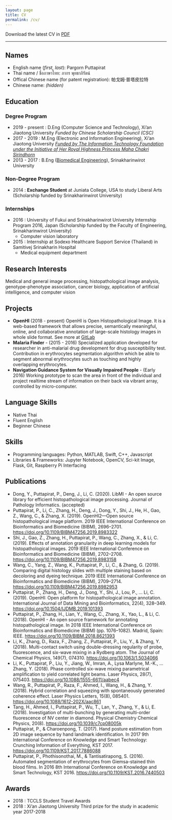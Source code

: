 ```yaml
---
layout: page
title: CV
permalink: /cv/
---
```


Download the latest CV in [PDF](/assets/files/pargorn-puttapirat-cv2019_r.pdf)

---
## Names
- English name (_first, last_): Pargorn Puttapirat
- Thai name / ชื่อภาษาไทย: ภากร พุทธาภิรัตน์
- Offical Chinese name (for patent registration): 帕戈姆·普塔皮拉特
- Chinese name: _(hidden)_

## Education
### Degree Program
* 2019 - present : D.Eng (Computer Science and Technology), Xi’an Jiaotong University _Funded by Chinese Scholarship Council (CSC)_
* 2017 - 2019 : M.Eng (Electronic and Information Engineering), Xi’an Jiaotong University _[Funded by The Information Technology Foundation under the Initiative of Her Royal Highness Princess Maha Chakri Sirindhorn](https://www.princess-it.org/th/)_
* 2013 - 2017 : B.Eng ([Biomedical Engineering](http://bme.eng.swu.ac.th)), Srinakharinwirot University 

### Non-Degree Program
* 2014 : **Exchange Student** at Juniata College, USA to study Liberal Arts (Scholarship funded by Srinakharinwirot University)

### Internships
* 2016 : University of Fukui and Srinakharinwirot University Internship Program 2016, Japan (Scholarship funded by the Faculty of Engineering, Srinakharinwirot University)
  * Computer vision laboratory
* 2015 : Internship at Sodexo Healthcare Support Service (Thailand) in Samitivej Srinakharin Hospital
  * Medical equipment department

## Research Interests
Medical and general image processing, histopathological image analysis, genotype-phenotype association, cancer biology, application of artificial intelligence, and computer vision

## Projects
* **OpenHI** (2018 - present) OpenHI is Open Histopathological Image. It is a web-based framework that allows precise, semantically meaningful, online, and collaborative annotation of large-scale histology images in whole slide format. See more at [GitLab](https://gitlab.com/BioAI/OpenHI/)
* **Malaria Finder** - (2015 - 2016) Specialized application developed for researcher in anti-malarial drug development for drug susceptibility test. Contribution in erythrocytes segmentation algorithm which be able to segment abnormal erythrocytes such as touching and highly overlapping erythrocytes. 
* **Navigation Guidance System for Visually Impaired People** - (Early 2016) Working prototype to scan the area in front of the individual and project realtime stream of information on their back via vibrant array, controlled by micro-computer. 

## Language Skills
* Native Thai
* Fluent English 
* Beginner Chinese

## Skills 
* Programming languages: Python, MATLAB, Swift, C++, Javascript
* Libraries & Frameworks: Jupyter Notebook, OpenCV, Sci-kit Image, Flask, Git, Raspberry Pi Interfacing

## Publications
* Dong, Y., Puttapirat, P., Deng, J., Li, C. (2020). LibMI - An open source library for efficient histopathological image processing. Journal of Pathology Informatics. (accepted) 
* Puttapirat, P., Li, C., Zhang, H., Deng, J., Dong, Y., Shi, J., He, H., Gao, Z., Wang, C., & Zhang, X. (2019). OpenHI2—Open source histopathological image platform. 2019 IEEE International Conference on Bioinformatics and Biomedicine (BIBM), 2696–2701. https://doi.org/10.1109/BIBM47256.2019.8983322
* Shi, J., Gao, Z., Zhang, H., Puttapirat, P., Wang, C., Zhang, X., & Li, C. (2019). Effects of annotation granularity in deep learning models for histopathological images. 2019 IEEE International Conference on Bioinformatics and Biomedicine (BIBM), 2702–2708. https://doi.org/10.1109/BIBM47256.2019.8983158
* Wang, C., Yang, Z., Wang, K., Puttapirat, P., Li, C., & Zhang, G. (2019). Comparing digital histology slides with multiple staining based on decoloring and dyeing technique. 2019 IEEE International Conference on Bioinformatics and Biomedicine (BIBM), 2709–2714. https://doi.org/10.1109/BIBM47256.2019.8982953
* Puttapirat, P., Zhang, H., Deng, J., Dong, Y., Shi, J., Lou, P., … Li, C. (2019). OpenHI: Open platform for histopathological image annotation. International Journal of Data Mining and Bioinformatics, 22(4), 328–349. https://doi.org/10.1504/IJDMB.2019.101393
* Puttapirat, P., Zhang, H., Lian, Y., Wang, C., Zhang, X., Yao, L., & Li, C. (2018). OpenHI - An open source framework for annotating histopathological image. In 2018 IEEE International Conference on Bioinformatics and Biomedicine (BIBM) (pp. 1076–1082). Madrid, Spain: IEEE. https://doi.org/10.1109/BIBM.2018.8621393
* Li, K., Zhang, D., Raza, F., Zhang, Z., Puttapirat, P., Liu, Y., & Zhang, Y. (2018). Multi-contact switch using double-dressing regularity of probe, fluorescence, and six-wave mixing in a Rydberg atom. The Journal of Chemical Physics, 149(7), 074310. https://doi.org/10.1063/1.5034066
* Li, K., Puttapirat, P., Liu, Y., Jiang, W., Imran, A., Lysa Marlyne, M.-K., … Zhang, Y. (2018). Phase controlled six-wave mixing parametrical amplification to yield correlated light beams. Laser Physics, 28(7), 075403. https://doi.org/10.1088/1555-6611/aabec4
* Wang, R., Puttapirat, P., Raza, F., Ahmed, I., Wang, H., & Zhang, Y. (2018). Hybrid correlation and squeezing with spontaneously generated coherence effect. Laser Physics Letters, 15(8), 085401. https://doi.org/10.1088/1612-202X/aac861
* Tang, H., Ahmed, I., Puttapirat, P., Wu, T., Lan, Y., Zhang, Y., & Li, E. (2018). Investigation of multi-bunching by generating multi-order fluorescence of NV center in diamond. Physical Chemistry Chemical Physics, 20(8). https://doi.org/10.1039/c7cp08005k
* Puttapirat, P., & Charoenpong, T. (2017). Hand posture estimation from 2D image sequence by hand landmark identification. In 2017 9th International Conference on Knowledge and Smart Technology: Crunching Information of Everything, KST 2017. https://doi.org/10.1109/KST.2017.7886088
* Puttapirat, P., Phothisonothai, M., & Tantisatirapong, S. (2016). Automated segmentation of erythrocytes from Giemsa-stained thin blood films. In 2016 8th International Conference on Knowledge and Smart Technology, KST 2016. https://doi.org/10.1109/KST.2016.7440503

## Awards
* 2018 : TCCLS Student Travel Awards 
* 2018 : Xi’an Jiaotong University Third prize for the study in academic year 2017-2018
